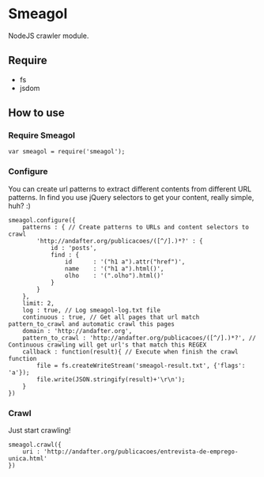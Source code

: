 # Smeagol #

NodeJS crawler module.

## Require ##
- fs
- jsdom

## How to use ##


### Require Smeagol ###
    var smeagol = require('smeagol');


### Configure ###
You can create url patterns to extract different contents from different URL patterns. In find you use jQuery selectors to get your content, really simple, huh? :)

    smeagol.configure({
        patterns : { // Create patterns to URLs and content selectors to crawl
            'http://andafter.org/publicacoes/([^/].)*?' : {
                id : 'posts',
                find : {
                    id      : '("h1 a").attr("href")',
                    name    : '("h1 a").html()',
                    olho    : '(".olho").html()'
                }
            }
        },
        limit: 2,
        log : true, // Log smeagol-log.txt file
        continuous : true, // Get all pages that url match pattern_to_crawl and automatic crawl this pages
        domain : 'http://andafter.org',
        pattern_to_crawl : 'http://andafter.org/publicacoes/([^/].)*?', // Continuous crawling will get url's that match this REGEX
        callback : function(result){ // Execute when finish the crawl function
            file = fs.createWriteStream('smeagol-result.txt', {'flags': 'a'});
            file.write(JSON.stringify(result)+'\r\n');
        }
    })


### Crawl ###
Just start crawling!

    smeagol.crawl({
    	uri : 'http://andafter.org/publicacoes/entrevista-de-emprego-unica.html'
    })